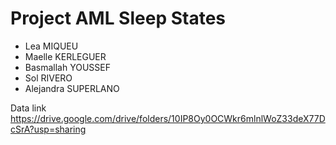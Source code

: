 # Project AML Sleep States
- Lea MIQUEU
- Maelle KERLEGUER
- Basmallah YOUSSEF
- Sol RIVERO
- Alejandra SUPERLANO

Data link https://drive.google.com/drive/folders/10IP8Oy0OCWkr6mlnlWoZ33deX77DcSrA?usp=sharing